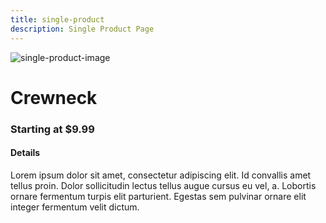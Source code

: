 ```yaml
---
title: single-product
description: Single Product Page
---
```


<columns mode="normal" number="1" number-m="1" number-s="1" id="single-product__breadcrumb">

<block>

<flui-breadcrumb  message="single-product"></flui-breadcrumb>

</block>

</columns>











<columns mode="normal" number="2" number-m="1" number-s="1" id="single-product__item">

<block>

![single-product-image](./img/single-product.png)

</block>

<block id="single-product__item__info">

<div id="single-product__item__info__content">

# Crewneck

### Starting at $9.99

</div>

<div id="single-product__item__info__content">

#### Details

Lorem ipsum dolor sit amet, consectetur adipiscing elit. Id convallis amet tellus proin. Dolor sollicitudin lectus tellus augue cursus eu vel, a. Lobortis ornare fermentum turpis elit parturient. Egestas sem pulvinar ornare elit integer fermentum velit dictum.

</div>

</block>

</columns>
